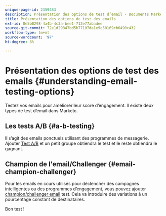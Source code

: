 ```yaml
---
unique-page-id: 2359483
description: Présentation des options de test d’email - Documents Marketo - Documentation du produit
title: Présentation des options de test des emails
exl-id: 8e5b0298-4a4b-4c3a-bee1-712e77abadee
source-git-commit: 72e1d29347bd5b77107da1e9c30169cb6490c432
workflow-type: tm+mt
source-wordcount: '97'
ht-degree: 3%

---
```


# Présentation des options de test des emails {#understanding-email-testing-options}

Testez vos emails pour améliorer leur score d’engagement. Il existe deux types de test d’email dans Marketo.

## Les tests A/B {#a-b-testing}

Il s’agit des emails ponctuels utilisant des programmes de messagerie. Ajouter [Test A/B](/help/marketo/product-docs/email-marketing/email-programs/email-program-actions/email-test-a-b-test/add-an-a-b-test.md) et un petit groupe obtiendra le test et le reste obtiendra le gagnant.

## Champion de l&#39;email/Challenger {#email-champion-challenger}

Pour les emails en cours utilisés pour déclencher des campagnes intelligentes ou des programmes d’engagement, vous pouvez ajouter [champion/challenger email](/help/marketo/product-docs/email-marketing/general/functions-in-the-editor/email-tests-champion-challenger/add-an-email-champion-challenger.md) test. Cela va introduire des variations à un pourcentage constant de destinataires.

Bon test !
